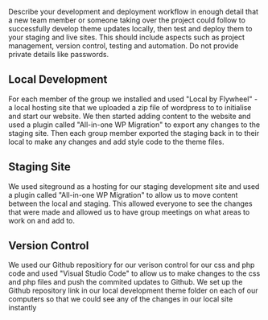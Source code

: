 Describe your development and deployment workflow in enough detail that a
new team member or someone taking over the project could follow to successfully develop theme
updates locally, then test and deploy them to your staging and live sites. This should include aspects
such as project management, version control, testing and automation. Do not provide private details
like passwords.

## Local Development
For each member of the group we installed and used "Local by Flywheel" - a local hosting site that we uploaded a zip file of wordpress to to initialise and start our website. We then started adding content to the website and used a plugin called "All-in-one WP Migration" to export any changes to the staging site. Then each group member exported the staging back in to their local to make any changes and add style code to the theme files.

## Staging Site
We used siteground as a hosting for our staging development site and used a plugin called "All-in-one WP Migration" to allow us to move content between the local and staging. This allowed everyone to see the changes that were made and allowed us to have group meetings on what areas to work on and add to.

## Version Control
We used our Github repositiory for our verison control for our css and php code and used "Visual Studio Code" to allow us to make changes to the css and php files and push the commited updates to Github. We set up the Github repository link in our local development theme folder on each of our computers so that we could see any of the changes in our local site instantly


